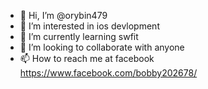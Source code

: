 - 👋 Hi, I’m @orybin479
- 👀 I’m interested in ios devlopment 
- 🌱 I’m currently learning swfit 
- 💞️ I’m looking to collaborate with anyone 
- 📫 How to reach me at facebook https://www.facebook.com/bobby202678/ 

<!---
orybin479/orybin479 is a ✨ special ✨ repository because its `README.md` (this file) appears on your GitHub profile.
You can click the Preview link to take a look at your changes.
--->
